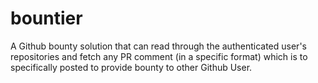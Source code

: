 # bountier
A Github bounty solution that can read through the authenticated user's repositories and fetch any PR comment (in a specific format) which is to specifically posted to provide bounty to other Github User.
